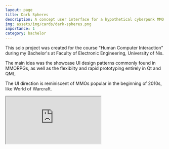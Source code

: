 ```yaml
---
layout: page
title: Dark Spheres
description: A concept user interface for a hypothetical cyberpunk MMO <i>Dark Spheres</i>.
img: assets/img/cards/dark-spheres.png
importance: 1
category: bachelor
---
```


This solo project was created for the course "Human Computer Interaction" during my
Bachelor's at Faculty of Electronic Engineering, University of Nis.

The main idea was the showcase UI design patterns commonly found in MMORPGs, as
well as the flexibilty and rapid prototyping entirely in Qt and QML.

The UI direction is reminiscent of MMOs popular in the beginning of 2010s, like
World of Warcraft.

<div class="offset-1 col-10 embed-responsive embed-responsive-16by9">
    <iframe class="embed-responsive-item" src="https://www.youtube.com/embed/A5mdPlzZKEw"
        allowfullscreen></iframe>
</div>